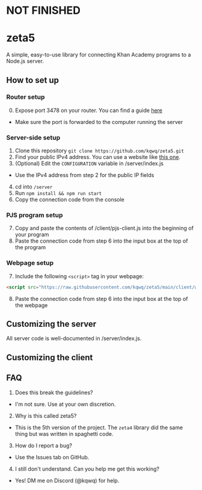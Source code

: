 # NOT FINISHED

# zeta5

A simple, easy-to-use library for connecting Khan Academy programs to a Node.js server.

## How to set up

### Router setup
0. Expose port 3478 on your router. You can find a guide [here](https://www.noip.com/support/knowledgebase/general-port-forwarding-guide/)
- Make sure the port is forwarded to the computer running the server

### Server-side setup
1. Clone this repository ```git clone https://github.com/kqwq/zeta5.git```
2. Find your public IPv4 address. You can use a website like [this one](https://www.whatismyip.com/what-is-my-public-ip-address/).
3. (Optional) Edit the `CONFIGURATION` variable in /server/index.js
  - Use the IPv4 address from step 2 for the public IP fields
4. cd into `/server`
5. Run ```npm install && npm run start```
6. Copy the connection code from the console

### PJS program setup
7. Copy and paste the contents of /client/pjs-client.js into the beginning of your program
8. Paste the connection code from step 6 into the input box at the top of the program

### Webpage setup
7. Include the following `<script>` tag in your webpage:
```html
<script src="https://raw.githubusercontent.com/kqwq/zeta5/main/client/webpage-client.js"></script>
```
8. Paste the connection code from step 6 into the input box at the top of the webpage

## Customizing the server

All server code is well-documented in /server/index.js.

## Customizing the client



## FAQ
1. Does this break the guidelines?
- I'm not sure. Use at your own discretion.
2. Why is this called zeta5?
- This is the 5th version of the project. The `zeta4` library did the same thing but was written in spaghetti code.
3. How do I report a bug?
- Use the Issues tab on GitHub.
4. I still don't understand. Can you help me get this working?
- Yes! DM me on Discord (@kqwq) for help.